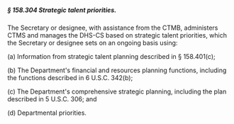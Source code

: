 ##### § 158.304 Strategic talent priorities. #####

The Secretary or designee, with assistance from the CTMB, administers CTMS and manages the DHS-CS based on strategic talent priorities, which the Secretary or designee sets on an ongoing basis using:

(a) Information from strategic talent planning described in § 158.401(c);

(b) The Department's financial and resources planning functions, including the functions described in 6 U.S.C. 342(b);

(c) The Department's comprehensive strategic planning, including the plan described in 5 U.S.C. 306; and

(d) Departmental priorities.
